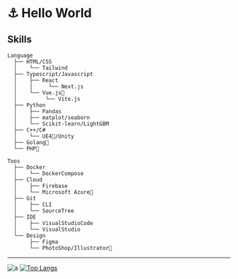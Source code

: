 <h1> ⚓️ Hello World</h1>


## Skills

```
Language
  ├── HTML/CSS
  │    └── Tailwind 
  ├── Typescript/Javascript
  │    ├── React
  │    │     └── Next.js 
  │    └── Vue.js🔰
  │         └── Vite.js
  ├── Python
  │    ├── Pandas
  │    ├── matplot/seaborn
  │    └── Scikit-learn/LightGBM
  ├── C++/C#
  │    └── UE4🔰/Unity
  ├── Golang🔰
  └── PHP🔰
```

```
Toos
  ├── Docker
  │    └── DockerCompose
  ├── Cloud
  │    ├── Firebase
  │    └── Microsoft Azure🔰
  ├── Git
  │    ├── CLI
  │    └── SourceTree 
  ├── IDE
  │    ├── VisualStudioCode
  │    └── VisualStudio
  └── Design
       ├── Figma
       └── PhotoShop/Illustrator🔰
```

---  
  
![a](https://media.discordapp.net/attachments/718758474259103795/859858453156462612/tenor.gif) [![Top Langs](https://github-readme-stats.vercel.app/api/top-langs/?username=arisahyper&layout=compact&theme=radical)](https://github.com/arisahyper/github-readme-stats)



<!-- ![Anurag's GitHub stats](https://github-readme-stats.vercel.app/api?username=arisahyper&show_icons=true&theme=radical&hide=stars)　 -->
